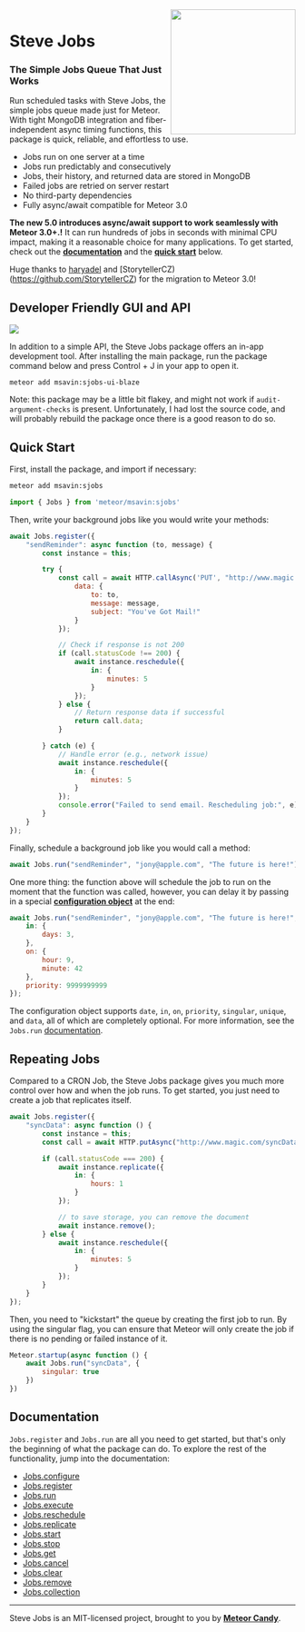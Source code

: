 <img align="right" width="220" src="https://github.com/msavin/stevejobs/blob/master/ICON.png?raw=true" />

# Steve Jobs

### The Simple Jobs Queue That Just Works

Run scheduled tasks with Steve Jobs, the simple jobs queue made just for Meteor. With tight MongoDB integration and fiber-independent async timing functions, this package is quick, reliable, and effortless to use.

- Jobs run on one server at a time
- Jobs run predictably and consecutively
- Jobs, their history, and returned data are stored in MongoDB
- Failed jobs are retried on server restart
- No third-party dependencies
- Fully async/await compatible for Meteor 3.0

**The new 5.0 introduces async/await support to work seamlessly with Meteor 3.0+.!** It can run hundreds of jobs in seconds with minimal CPU impact, making it a reasonable choice for many applications. To get started, check out the <a href="https://github.com/msavin/SteveJobs..meteor.jobs.scheduler.queue.background.tasks/blob/master/DOCUMENTATION.md">**documentation**</a> and the <a href="#quick-start">**quick start**</a> below.

Huge thanks to [haryadel](https://github.com/harryadel) and [StorytellerCZ)(https://github.com/StorytellerCZ) for the migration to Meteor 3.0!

## Developer Friendly GUI and API

<img src="https://github.com/msavin/SteveJobs...meteor.schedule.background.tasks.jobs.queue/blob/master/GUI.png?raw=true">

In addition to a simple API, the Steve Jobs package offers an in-app development tool. After installing the main package, run the package command below and press Control + J in your app to open it.

```
meteor add msavin:sjobs-ui-blaze
```

Note: this package may be a little bit flakey, and might not work if `audit-argument-checks` is present. Unfortunately, I had lost the source code, and will probably rebuild the package once there is a good reason to do so.

## Quick Start

First, install the package, and import if necessary:

```bash
meteor add msavin:sjobs
```

```javascript
import { Jobs } from 'meteor/msavin:sjobs'
```

Then, write your background jobs like you would write your methods: 

```javascript
await Jobs.register({
    "sendReminder": async function (to, message) {
        const instance = this;

        try {
            const call = await HTTP.callAsync('PUT', "http://www.magic.com/email/send", {
                data: {
                    to: to,
                    message: message,
                    subject: "You've Got Mail!"
                }
            });

            // Check if response is not 200
            if (call.statusCode !== 200) {
                await instance.reschedule({
                    in: {
                        minutes: 5
                    }
                });
            } else {
                // Return response data if successful
                return call.data;
            }

        } catch (e) {
            // Handle error (e.g., network issue)
            await instance.reschedule({
                in: {
                    minutes: 5
                }
            });
            console.error("Failed to send email. Rescheduling job:", e);
        }
    }
});
```

Finally, schedule a background job like you would call a method: 

```javascript
await Jobs.run("sendReminder", "jony@apple.com", "The future is here!");
```

One more thing: the function above will schedule the job to run on the moment that the function was called, however, you can delay it by passing in a special <a href="https://github.com/msavin/SteveJobs-meteor-jobs-queue/wiki#configuration-options">**configuration object**</a> at the end:

```javascript
await Jobs.run("sendReminder", "jony@apple.com", "The future is here!", {
    in: {
        days: 3,
    },
    on: {
        hour: 9,
        minute: 42
    },
    priority: 9999999999
});
```

The configuration object supports `date`, `in`, `on`, `priority`, `singular`, `unique`, and `data`, all of which are completely optional. For more information, see the `Jobs.run` <a href="https://github.com/msavin/SteveJobs..meteor.jobs.scheduler.queue.background.tasks/blob/master/DOCUMENTATION.md#jobsrun">documentation</a>.

## Repeating Jobs

Compared to a CRON Job, the Steve Jobs package gives you much more control over how and when the job runs. To get started, you just need to create a job that replicates itself.

```javascript
await Jobs.register({
    "syncData": async function () {
        const instance = this;
        const call = await HTTP.putAsync("http://www.magic.com/syncData");

        if (call.statusCode === 200) {
            await instance.replicate({
                in: {
                    hours: 1
                }
            });

            // to save storage, you can remove the document
            await instance.remove();
        } else {
            await instance.reschedule({
                in: {
                    minutes: 5
                }
            });
        }
    }
});
```

Then, you need to "kickstart" the queue by creating the first job to run. By using the singular flag, you can ensure that Meteor will only create the job if there is no pending or failed instance of it.

```javascript
Meteor.startup(async function () {
    await Jobs.run("syncData", {
        singular: true
    })    
})
```

## Documentation

`Jobs.register` and `Jobs.run` are all you need to get started, but that's only the beginning of what the package can do. To explore the rest of the functionality, jump into the documentation:
- [Jobs.configure](https://github.com/msavin/SteveJobs..meteor.jobs.scheduler.queue.background.tasks/blob/master/DOCUMENTATION.md#jobsconfigure)
- [Jobs.register](https://github.com/msavin/SteveJobs..meteor.jobs.scheduler.queue.background.tasks/blob/master/DOCUMENTATION.md#jobsregister)
- [Jobs.run](https://github.com/msavin/SteveJobs..meteor.jobs.scheduler.queue.background.tasks/blob/master/DOCUMENTATION.md#jobsrun)
- [Jobs.execute](https://github.com/msavin/SteveJobs..meteor.jobs.scheduler.queue.background.tasks/blob/master/DOCUMENTATION.md#jobsexecute)
- [Jobs.reschedule](https://github.com/msavin/SteveJobs..meteor.jobs.scheduler.queue.background.tasks/blob/master/DOCUMENTATION.md#jobsreschedule)
- [Jobs.replicate](https://github.com/msavin/SteveJobs..meteor.jobs.scheduler.queue.background.tasks/blob/master/DOCUMENTATION.md#jobsreplicate)
- [Jobs.start](https://github.com/msavin/SteveJobs..meteor.jobs.scheduler.queue.background.tasks/blob/master/DOCUMENTATION.md#jobsstart)
- [Jobs.stop](https://github.com/msavin/SteveJobs..meteor.jobs.scheduler.queue.background.tasks/blob/master/DOCUMENTATION.md#jobsstop)
- [Jobs.get](https://github.com/msavin/SteveJobs..meteor.jobs.scheduler.queue.background.tasks/blob/master/DOCUMENTATION.md#jobsget)
- [Jobs.cancel](https://github.com/msavin/SteveJobs..meteor.jobs.scheduler.queue.background.tasks/blob/master/DOCUMENTATION.md#jobscancel)
- [Jobs.clear](https://github.com/msavin/SteveJobs..meteor.jobs.scheduler.queue.background.tasks/blob/master/DOCUMENTATION.md#jobsclear)
- [Jobs.remove](https://github.com/msavin/SteveJobs..meteor.jobs.scheduler.queue.background.tasks/blob/master/DOCUMENTATION.md#jobsremove)
- [Jobs.collection](https://github.com/msavin/SteveJobs..meteor.jobs.scheduler.queue.background.tasks/blob/master/DOCUMENTATION.md#jobscollection)

------

Steve Jobs is an MIT-licensed project, brought to you by [**Meteor Candy**](https://www.meteorcandy.com/?ref=sjgh).
